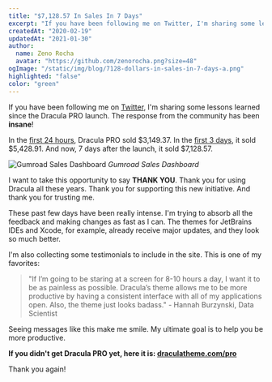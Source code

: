 ```yaml
---
title: "$7,128.57 In Sales In 7 Days"
excerpt: "If you have been following me on Twitter, I'm sharing some lessons learned since the Dracula PRO launch. The response from the community has been insane!"
createdAt: "2020-02-19"
updatedAt: "2021-01-30"
author:
  name: Zeno Rocha
  avatar: "https://github.com/zenorocha.png?size=48"
ogImage: "/static/img/blog/7128-dollars-in-sales-in-7-days-a.png"
highlighted: "false"
color: "green"
---
```


If you have been following me on [Twitter](https://twitter.com/zenorocha), I'm sharing some lessons learned since the Dracula PRO launch. The response from the community has been **insane**!

In the [first 24 hours](https://twitter.com/zenorocha/status/1227622330731335686), Dracula PRO sold $3,149.37. In the [first 3 days](https://twitter.com/zenorocha/status/1228353130267475969), it sold $5,428.91. And now, 7 days after the launch, it sold $7,128.57.

![Gumroad Sales Dashboard](/static/img/blog/7128-dollars-in-sales-in-7-days-a.png)
_Gumroad Sales Dashboard_

I want to take this opportunity to say **THANK YOU**. Thank you for using Dracula all these years. Thank you for supporting this new initiative. And thank you for trusting me.

These past few days have been really intense. I'm trying to absorb all the feedback and making changes as fast as I can. The themes for JetBrains IDEs and Xcode, for example, already receive major updates, and they look so much better.

I'm also collecting some testimonials to include in the site. This is one of my favorites:

> "If I’m going to be staring at a screen for 8-10 hours a day, I want it to be as painless as possible. Dracula’s theme allows me to be more productive by having a consistent interface with all of my applications open. Also, the theme just looks badass." - Hannah Burzynski, Data Scientist

Seeing messages like this make me smile. My ultimate goal is to help you be more productive.

**If you didn't get Dracula PRO yet, here it is: [draculatheme.com/pro](/pro)**

Thank you again!
